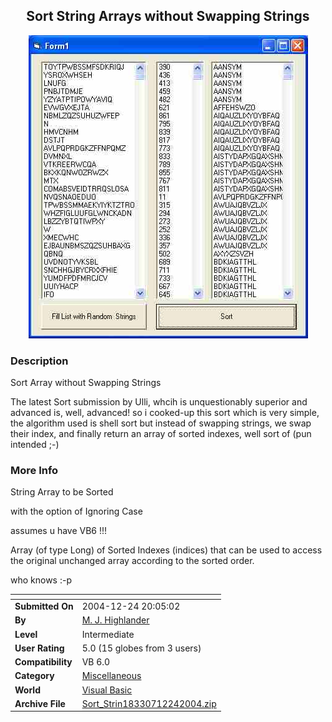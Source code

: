 ﻿<div align="center">

## Sort String Arrays without Swapping Strings

<img src="PIC20041224204339116.jpg">
</div>

### Description

Sort Array without Swapping Strings

The latest Sort submission by Ulli, whcih is unquestionably superior and advanced is, well, advanced! so i cooked-up this sort which is very simple, the algorithm used is shell sort but instead of swapping strings, we swap their index, and finally return an array of sorted indexes, well sort of (pun intended ;-)
 
### More Info
 
String Array to be Sorted

with the option of Ignoring Case

assumes u have VB6 !!!

Array (of type Long) of Sorted Indexes (indices) that can be used to access the original unchanged array according to the sorted order.

who knows :-p


<span>             |<span>
---                |---
**Submitted On**   |2004-12-24 20:05:02
**By**             |[M\. J\. Highlander](https://github.com/Planet-Source-Code/PSCIndex/blob/master/ByAuthor/m-j-highlander.md)
**Level**          |Intermediate
**User Rating**    |5.0 (15 globes from 3 users)
**Compatibility**  |VB 6\.0
**Category**       |[Miscellaneous](https://github.com/Planet-Source-Code/PSCIndex/blob/master/ByCategory/miscellaneous__1-1.md)
**World**          |[Visual Basic](https://github.com/Planet-Source-Code/PSCIndex/blob/master/ByWorld/visual-basic.md)
**Archive File**   |[Sort\_Strin18330712242004\.zip](https://github.com/Planet-Source-Code/m-j-highlander-sort-string-arrays-without-swapping-strings__1-57898/archive/master.zip)








